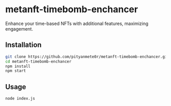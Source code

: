 # metanft-timebomb-enchancer

Enhance your time-based NFTs with additional features, maximizing engagement.

## Installation

```bash
git clone https://github.com/pityanmete0r/metanft-timebomb-enchancer.git
cd metanft-timebomb-enchancer
npm install
npm start
```

## Usage
```bash
node index.js
```
